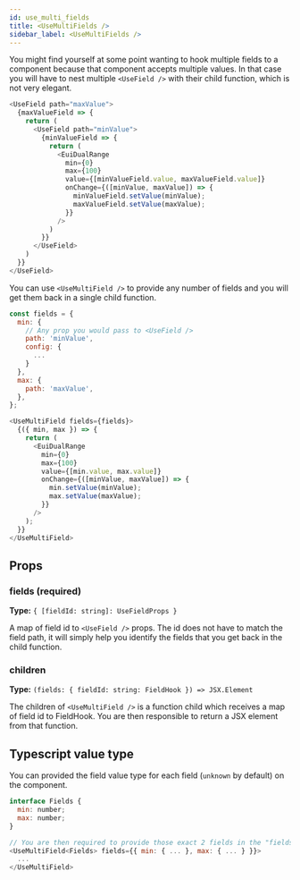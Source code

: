 ```yaml
---
id: use_multi_fields
title: <UseMultiFields />
sidebar_label: <UseMultiFields />
---
```


You might find yourself at some point wanting to hook multiple fields to a component because that component accepts multiple values. In that case you will have to nest multiple `<UseField />` with their child function, which is not very elegant.

```js
<UseField path="maxValue">
  {maxValueField => {
    return (
      <UseField path="minValue">
        {minValueField => {
          return (
            <EuiDualRange
              min={0}
              max={100}
              value={[minValueField.value, maxValueField.value]}
              onChange={([minValue, maxValue]) => {
                minValueField.setValue(minValue);
                maxValueField.setValue(maxValue);
              }}
            />
          )
        }}
      </UseField>
    )
  }}
</UseField>
```

You can use `<UseMultiField />` to provide any number of fields and you will get them back in a single child function.

```js
const fields = {
  min: {
    // Any prop you would pass to <UseField />
    path: 'minValue',
    config: {
      ...
    }
  },
  max: {
    path: 'maxValue',
  },
};

<UseMultiField fields={fields}>
  {({ min, max }) => {
    return (
      <EuiDualRange
        min={0}
        max={100}
        value={[min.value, max.value]}
        onChange={([minValue, maxValue]) => {
          min.setValue(minValue);
          max.setValue(maxValue);
        }}
      />
    );
  }}
</UseMultiField>
```

## Props

### fields (required)

**Type:** `{ [fieldId: string]: UseFieldProps }`

A map of field id to `<UseField />` props.  The id does not have to match the field path, it will simply help you identify the fields that you get back in the child function.

### children

**Type:** `(fields: { fieldId: string: FieldHook }) => JSX.Element`

The children of `<UseMultiField />` is a function child which receives a map of field id to FieldHook. You are then responsible to return a JSX element from that function.  

## Typescript value type

You can provided the field value type for each field (`unknown` by default) on the component. 

```js
interface Fields {
  min: number;
  max: number;
}

// You are then required to provide those exact 2 fields in the "fields" prop
<UseMultiField<Fields> fields={{ min: { ... }, max: { ... } }}>
  ...
</UseMultiField>
```
